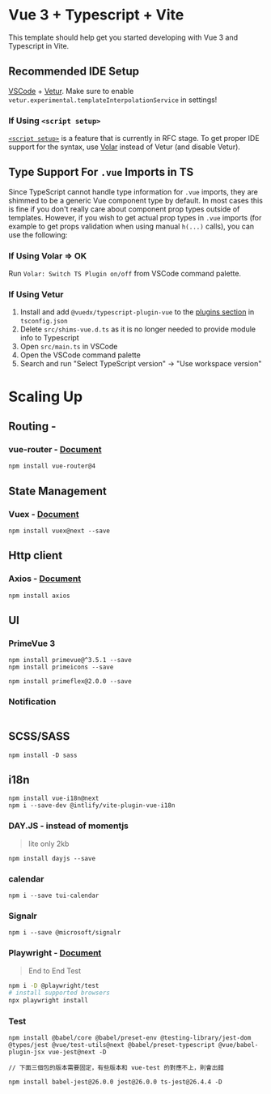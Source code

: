 # Vue 3 + Typescript + Vite

This template should help get you started developing with Vue 3 and Typescript in Vite.

## Recommended IDE Setup

[VSCode](https://code.visualstudio.com/) + [Vetur](https://marketplace.visualstudio.com/items?itemName=octref.vetur). Make sure to enable `vetur.experimental.templateInterpolationService` in settings!

### If Using `<script setup>`

[`<script setup>`](https://github.com/vuejs/rfcs/pull/227) is a feature that is currently in RFC stage. To get proper IDE support for the syntax, use [Volar](https://marketplace.visualstudio.com/items?itemName=johnsoncodehk.volar) instead of Vetur (and disable Vetur).

## Type Support For `.vue` Imports in TS

Since TypeScript cannot handle type information for `.vue` imports, they are shimmed to be a generic Vue component type by default. In most cases this is fine if you don't really care about component prop types outside of templates. However, if you wish to get actual prop types in `.vue` imports (for example to get props validation when using manual `h(...)` calls), you can use the following:

### If Using Volar => OK

Run `Volar: Switch TS Plugin on/off` from VSCode command palette.

### If Using Vetur

1. Install and add `@vuedx/typescript-plugin-vue` to the [plugins section](https://www.typescriptlang.org/tsconfig#plugins) in `tsconfig.json`
2. Delete `src/shims-vue.d.ts` as it is no longer needed to provide module info to Typescript
3. Open `src/main.ts` in VSCode
4. Open the VSCode command palette
5. Search and run "Select TypeScript version" -> "Use workspace version"


# Scaling Up

## Routing - 

### vue-router - [Document](https://next.router.vuejs.org/guide/)

```
npm install vue-router@4
```

## State Management

### Vuex - [Document](https://next.vuex.vuejs.org/)

```
npm install vuex@next --save
```

## Http client

### Axios - [Document](https://axios-http.com/docs/intro)

```
npm install axios
```

## UI

### PrimeVue 3

```
npm install primevue@^3.5.1 --save
npm install primeicons --save

npm install primeflex@2.0.0 --save
```

### Notification

```

```

## SCSS/SASS

``` 
npm install -D sass
```

## i18n

```
npm install vue-i18n@next
npm i --save-dev @intlify/vite-plugin-vue-i18n
```

### DAY.JS - instead of momentjs
> lite only 2kb

```
npm install dayjs --save
```

### calendar

```
npm i --save tui-calendar
```

### Signalr

```
npm i --save @microsoft/signalr
```

### Playwright - [Document](https://playwright.dev/docs/intro)
> End to End Test

``` bash
npm i -D @playwright/test
# install supported browsers
npx playwright install
```

### Test

```
npm install @babel/core @babel/preset-env @testing-library/jest-dom @types/jest @vue/test-utils@next @babel/preset-typescript @vue/babel-plugin-jsx vue-jest@next -D

// 下面三個包的版本需要固定，有些版本和 vue-test 的對應不上，則會出錯

npm install babel-jest@26.0.0 jest@26.0.0 ts-jest@26.4.4 -D
```